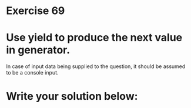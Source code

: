 # Exercise 69
# Use yield to produce the next value in generator.



In case of input data being supplied to the question, it should be assumed to be a console input.





# Write your solution below:
